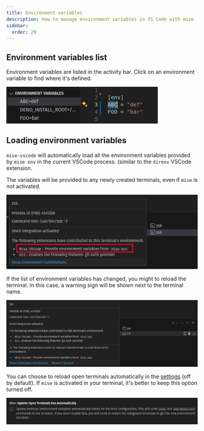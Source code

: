 ```yaml
---
title: Environment variables
description: How to manage environment variables in VS Code with mise
sidebar:
  order: 20
---
```


## Environment variables list

Environment variables are listed in the activity bar. Click on an environment
variable to find where it's defined.

![env-list.png](../../assets/env-1.png)

## Loading environment variables

`mise-vscode` will automatically load all the environment variables provided by
`mise env` in the current VSCode process. (similar to the `direnv` VSCode
extension.

The variables will be provided to any newly created terminals, even if `mise` is
not activated.

![env-terminal.png](../../assets/env-terminal.png)

If the list of environment variables has changed, you might to reload the
terminal. In this case, a warning sign will be shown next to the terminal name.

![env-terminal-warning.png](../../assets/env-terminal-warning.png)

You can choose to reload open terminals automatically in the
[settings](vscode://settings/mise.updateOpenTerminalsEnvAutomatically) (off by
default). If `mise` is activated in your terminal, it's better to keep this
option turned off.

![env-terminal-settings.png](../../assets/env-terminal-settings.png)
